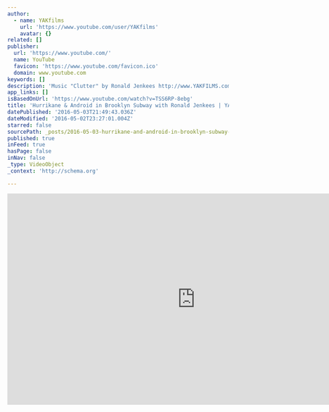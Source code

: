 ```yaml
---
author:
  - name: YAKfilms
    url: 'https://www.youtube.com/user/YAKfilms'
    avatar: {}
related: []
publisher:
  url: 'https://www.youtube.com/'
  name: YouTube
  favicon: 'https://www.youtube.com/favicon.ico'
  domain: www.youtube.com
keywords: []
description: 'Music "Clutter" by Ronald Jenkees http://www.YAKFILMS.com © YAK FILMS 2012'
app_links: []
isBasedOnUrl: 'https://www.youtube.com/watch?v=TSS6RP-8ebg'
title: 'Hurrikane & Android in Brooklyn Subway with Ronald Jenkees | YAK FILMS'
datePublished: '2016-05-03T21:49:43.036Z'
dateModified: '2016-05-02T23:27:01.004Z'
starred: false
sourcePath: _posts/2016-05-03-hurrikane-and-android-in-brooklyn-subway-with-ronald-jenkees-or.md
published: true
inFeed: true
hasPage: false
inNav: false
_type: VideoObject
_context: 'http://schema.org'

---
```

<iframe src="https://cdn.embedly.com/widgets/media.html?src=https%3A%2F%2Fwww.youtube.com%2Fembed%2FTSS6RP-8ebg%3Ffeature%3Doembed&amp;url=https%3A%2F%2Fwww.youtube.com%2Fwatch%3Fv%3DTSS6RP-8ebg&amp;image=https%3A%2F%2Fi.ytimg.com%2Fvi%2FTSS6RP-8ebg%2Fhqdefault.jpg&amp;key=b7d04c9b404c499eba89ee7072e1c4f7&amp;type=text%2Fhtml&amp;schema=youtube" width="854" height="480" scrolling="no" frameborder="0" allowfullscreen="" style=""></iframe>